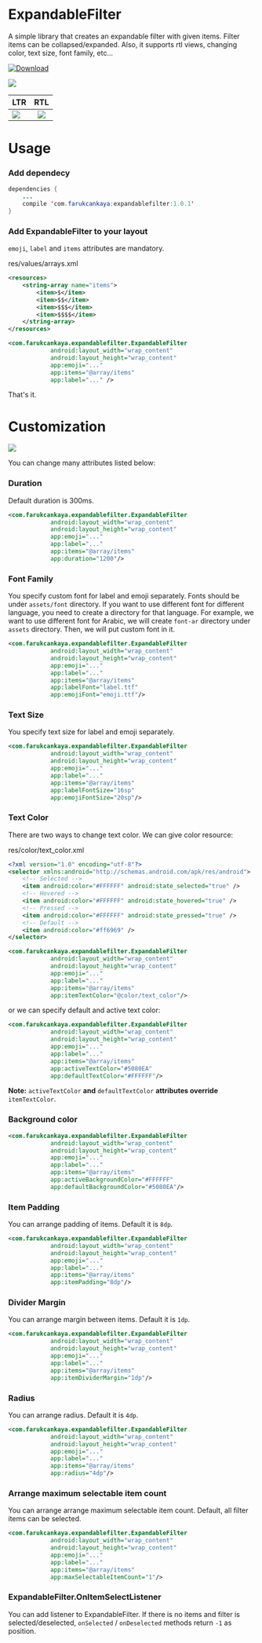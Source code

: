 # ExpandableFilter
A simple library that creates an expandable filter with given items. Filter items can be collapsed/expanded. Also, it supports rtl views, changing color, text size, font family, etc...

 [ ![Download](https://api.bintray.com/packages/farukcankaya/maven/ExpandableFilter/images/download.svg) ](https://bintray.com/farukcankaya/maven/ExpandableFilter/_latestVersion)

<a href="https://youtu.be/8irq_WdFumo" target="_blank"><img src="https://github.com/farukcankaya/ExpandableFilter/raw/master/art/showcase.gif" /></a>

| LTR        | RTL           |
| ------------- |:-------------:|
| <img src="https://github.com/farukcankaya/ExpandableFilter/raw/master/art/ltr.png" /> | <img src="https://github.com/farukcankaya/ExpandableFilter/raw/master/art/rtl.png" /> |

# Usage

### Add dependecy
```java
dependencies {
    ...
    compile 'com.farukcankaya:expandablefilter:1.0.1'
}
```

### Add ExpandableFilter to your layout
`emoji`, `label` and `items` attributes are mandatory.

res/values/arrays.xml
```xml
<resources>
    <string-array name="items">
        <item>$</item>
        <item>$$</item>
        <item>$$$</item>
        <item>$$$$</item>
    </string-array>
</resources>
```

```xml
<com.farukcankaya.expandablefilter.ExpandableFilter
            android:layout_width="wrap_content"
            android:layout_height="wrap_content"
            app:emoji="..."
            app:items="@array/items"
            app:label="..." />
```

That's it.

# Customization

<img src="https://github.com/farukcankaya/ExpandableFilter/raw/master/art/art.png" />

You can change many attributes listed below:
### Duration
Default duration is 300ms. 
```xml
<com.farukcankaya.expandablefilter.ExpandableFilter
            android:layout_width="wrap_content"
            android:layout_height="wrap_content"
            app:emoji="..."
            app:label="..."
            app:items="@array/items"
            app:duration="1200"/>
```

### Font Family
You specify custom font for label and emoji separately. Fonts should be under `assets/font` directory. If you want to use different font for different language, you need to create a directory for that language. For example, we want to use different font for Arabic, we will create `font-ar` directory under `assets` directory. Then, we will put custom font in it.
```xml
<com.farukcankaya.expandablefilter.ExpandableFilter
            android:layout_width="wrap_content"
            android:layout_height="wrap_content"
            app:emoji="..."
            app:label="..."
            app:items="@array/items"
            app:labelFont="label.ttf"
            app:emojiFont="emoji.ttf"/>
```

### Text Size
You specify text size for label and emoji separately.
```xml
<com.farukcankaya.expandablefilter.ExpandableFilter
            android:layout_width="wrap_content"
            android:layout_height="wrap_content"
            app:emoji="..."
            app:label="..."
            app:items="@array/items"
            app:labelFontSize="16sp"
            app:emojiFontSize="20sp"/>
```

### Text Color
There are two ways to change text color. We can give color resource:

res/color/text_color.xml
```xml
<?xml version="1.0" encoding="utf-8"?>
<selector xmlns:android="http://schemas.android.com/apk/res/android">
    <!-- Selected -->
    <item android:color="#FFFFFF" android:state_selected="true" />
    <!-- Hovered -->
    <item android:color="#FFFFFF" android:state_hovered="true" />
    <!-- Pressed -->
    <item android:color="#FFFFFF" android:state_pressed="true" />
    <!-- Default -->
    <item android:color="#ff6969" />
</selector>
```
```xml
<com.farukcankaya.expandablefilter.ExpandableFilter
            android:layout_width="wrap_content"
            android:layout_height="wrap_content"
            app:emoji="..."
            app:label="..."
            app:items="@array/items"
            app:itemTextColor="@color/text_color"/>
```

or we can specify default and active text color:
```xml
<com.farukcankaya.expandablefilter.ExpandableFilter
            android:layout_width="wrap_content"
            android:layout_height="wrap_content"
            app:emoji="..."
            app:label="..."
            app:items="@array/items"
            app:activeTextColor="#5080EA"
            app:defaultTextColor="#FFFFFF"/>
```
**Note:** `activeTextColor` **and** `defaultTextColor` **attributes override** `itemTextColor`. 

### Background color
```xml
<com.farukcankaya.expandablefilter.ExpandableFilter
            android:layout_width="wrap_content"
            android:layout_height="wrap_content"
            app:emoji="..."
            app:label="..."
            app:items="@array/items"
            app:activeBackgroundColor="#FFFFFF"
            app:defaultBackgroundColor="#5080EA"/>
```

### Item Padding
You can arrange padding of items. Default it is `8dp`.
```xml
<com.farukcankaya.expandablefilter.ExpandableFilter
            android:layout_width="wrap_content"
            android:layout_height="wrap_content"
            app:emoji="..."
            app:label="..."
            app:items="@array/items"
            app:itemPadding="8dp"/>
```

### Divider Margin
You can arrange margin between items. Default it is `1dp`.
```xml
<com.farukcankaya.expandablefilter.ExpandableFilter
            android:layout_width="wrap_content"
            android:layout_height="wrap_content"
            app:emoji="..."
            app:label="..."
            app:items="@array/items"
            app:itemDividerMargin="1dp"/>
```

### Radius
You can arrange radius. Default it is `4dp`.
```xml
<com.farukcankaya.expandablefilter.ExpandableFilter
            android:layout_width="wrap_content"
            android:layout_height="wrap_content"
            app:emoji="..."
            app:label="..."
            app:items="@array/items"
            app:radius="4dp"/>
```

### Arrange maximum selectable item count
You can arrange arrange maximum selectable item count. Default, all filter items can be selected.
```xml
<com.farukcankaya.expandablefilter.ExpandableFilter
            android:layout_width="wrap_content"
            android:layout_height="wrap_content"
            app:emoji="..."
            app:label="..."
            app:items="@array/items"
            app:maxSelectableItemCount="1"/>
```

### ExpandableFilter.OnItemSelectListener
You can add listener to ExpandableFilter. If there is no items and filter is selected/deselected, `onSelected` / `onDeselected` methods return `-1` as position.


